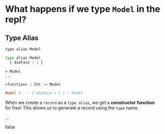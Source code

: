 <!-- Front of card ===========================================================

    Simple Card Data

    - Type:
        What's the answer?
        A simple `question->answer` card;
        we're asking the question: "what does this code do?", e.g:

        - A function with an output you have to guess.
        - A class with a method that you need to call.

    - Docs:
        http://tinyurl.com/anki-simple-card

    - Key:
        ★ Required
        ☆ Optional (recommended)
        ✎ Optional (notes, markdown)
        ⤷ Field Type

    - Notes:
        Where fields are auto-wrapped with an HTML tag, copy/paste the compiled
        data _within_ those tags in your Anki fields, otherwise you'll have
        formatting issues. For example:

            `★ Title` field:

            <h1>What happens is we type <code>Model</code> in the repl?</h1>
                -------------------------------------------------------
            xxxx                                                       xxxxx

        Compiled data is simple meant to speed up the card creation process —
        it's not meant to be viewed in the browser. Best viewed in a text editor (such as Visual Studio Code) to copy/paste your Anki field data.

========================================================================== -->


<!-- -------------------------------------------------------------------------
    ★ Title

    ⤷ `string` (auto wrapped with a `H1` tag)
-------------------------------------------------------------------------- -->
# What happens if we type `Model` in the repl?


<!-- -------------------------------------------------------------------------
    ☆ Subtitle

    ⤷ `string` (auto wrapped with a `H2` tag)
-------------------------------------------------------------------------- -->
## Type Alias


<!-- -------------------------------------------------------------------------
    ☆ Syntax (inline code)

    ⤷ `code string` (auto wrapped with <p><code> tag)
-------------------------------------------------------------------------- -->
`type alias Model`


<!-- -------------------------------------------------------------------------
    ★ Sample (code block)

    ⤷ `pre block`

      | Requires `markdown` fenced code block;

      A markdown fenced code block that will compile to our highlighted
      code with Pandoc. What does this code do?
-------------------------------------------------------------------------- -->
```python
type alias Model
  { dieFace : 1 }
```
```terminal
> Model
...
```



<!-- Back of card ======================================================== -->


<!-- -------------------------------------------------------------------------
    ★ Key point (code block)

    ⤷ `pre block`

      | Requires `markdown` fenced code block;

      A markdown fenced code block that will compile to our highlighted
      code with Pandoc. The output or answer to the above question.
-------------------------------------------------------------------------- -->
```terminal
<function> : Int -> Model
```
```elm
Model 1  -- { dieFace = 1 } : Model
```


<!-- -------------------------------------------------------------------------
    ★ Key point notes

    ⤷ `rich html`
-------------------------------------------------------------------------- -->
When we create a `record` as a `type alias`, we get a **constructor function** for free! This allows us to generate a record using the `type` name.

<!-- -------------------------------------------------------------------------
    ✎ Other notes

    ⤷ `rich html`
-------------------------------------------------------------------------- -->
...

<!-- -------------------------------------------------------------------------
    ✎ Markdown

    ⤷ `raw text`

      Do not add the compiled HTML to your card, rather, use the raw text
      Markdown fenced code block. This makes for easier editing of a card
      later on.

      Warning: may increase card file size
        @ https://github.com/badlydrawnrob/anki/issues/116
-------------------------------------------------------------------------- -->
false
